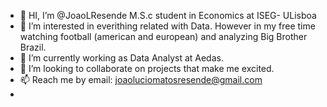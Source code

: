 - 👋 HI, I’m @JoaoLResende M.S.c student in Economics at ISEG- ULisboa
- 👀 I’m interested in everithing related with Data. However in my free time watching football (american and european) and analyzing Big Brother Brazil.
- 🌱 I’m currently working as Data Analyst at Aedas.
- 💞️ I’m looking to collaborate on projects that make me excited.
- 📫 Reach me by email: joaoluciomatosresende@gmail.com
- 

<!---
JoaoLResende/JoaoLResende is a ✨ special ✨ repository because its `README.md` (this file) appears on your GitHub profile.
You can click the Preview link to take a look at your changes.
--->
